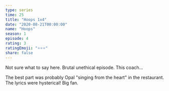 ```yaml
---
type: series
time: 25
title: "Hoops 1x4"
date: "2020-08-21T00:00:00"
name: "Hoops"
season: 1
episode: 4
rating: 3
ratingEmoji: "⭐️⭐️⭐️"
share: false
---
```


Not sure what to say here. Brutal unethical episode. This coach...

The best part was probably Opal "singing from the heart" in the restaurant. The lyrics were hysterical! Big fan.

